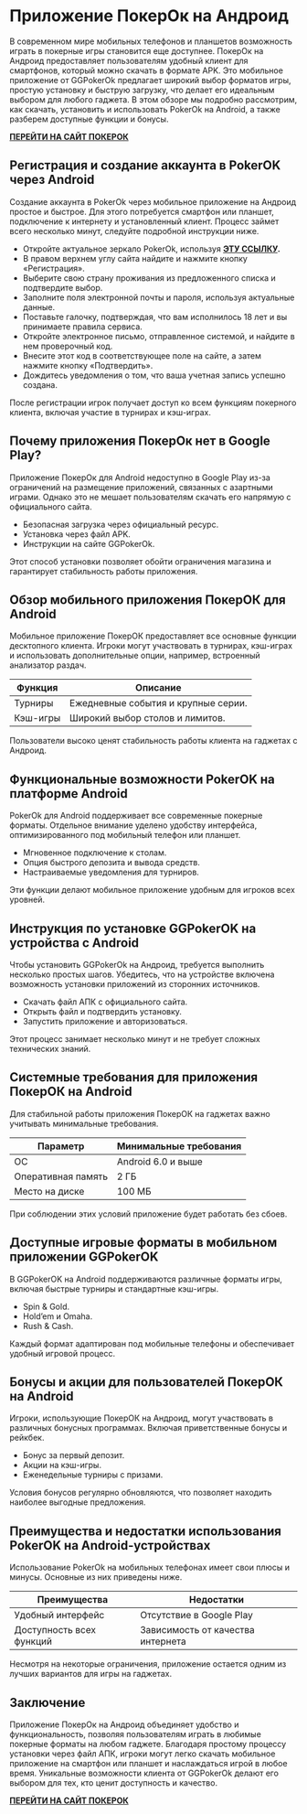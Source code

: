# Приложение ПокерОк на Андроид

В современном мире мобильных телефонов и планшетов возможность играть в покерные игры становится еще доступнее. ПокерОк на Андроид предоставляет пользователям удобный клиент для смартфонов, который можно скачать в формате APK. Это мобильное приложение от GGPokerOk предлагает широкий выбор форматов игры, простую установку и быструю загрузку, что делает его идеальным выбором для любого гаджета. В этом обзоре мы подробно рассмотрим, как скачать, установить и использовать PokerOk на Android, а также разберем доступные функции и бонусы.

**[ПЕРЕЙТИ НА САЙТ ПОКЕРОК](https://click.ggpartners1.com/?serial=4356&creative_id=153&anid=gthb_ggpokerok-apk)**

## Регистрация и создание аккаунта в PokerOK через Android

Создание аккаунта в PokerOk через мобильное приложение на Андроид простое и быстрое. Для этого потребуется смартфон или планшет, подключение к интернету и установленный клиент. Процесс займет всего несколько минут, следуйте подробной инструкции ниже.

* Откройте актуальное зеркало PokerOk, используя **[ЭТУ ССЫЛКУ](https://click.ggpartners1.com/?serial=4356&creative_id=153&anid=gthb_ggpokerok-apk).**
* В правом верхнем углу сайта найдите и нажмите кнопку «Регистрация».
* Выберите свою страну проживания из предложенного списка и подтвердите выбор.
* Заполните поля электронной почты и пароля, используя актуальные данные.
* Поставьте галочку, подтверждая, что вам исполнилось 18 лет и вы принимаете правила сервиса.
* Откройте электронное письмо, отправленное системой, и найдите в нем проверочный код.
* Внесите этот код в соответствующее поле на сайте, а затем нажмите кнопку «Подтвердить».
* Дождитесь уведомления о том, что ваша учетная запись успешно создана.

После регистрации игрок получает доступ ко всем функциям покерного клиента, включая участие в турнирах и кэш-играх.

## Почему приложения ПокерОк нет в Google Play?

Приложение ПокерОк для Android недоступно в Google Play из-за ограничений на размещение приложений, связанных с азартными играми. Однако это не мешает пользователям скачать его напрямую с официального сайта.

* Безопасная загрузка через официальный ресурс.
* Установка через файл APK.
* Инструкции на сайте GGPokerOk.

Этот способ установки позволяет обойти ограничения магазина и гарантирует стабильность работы приложения.

## Обзор мобильного приложения ПокерОК для Android

Мобильное приложение ПокерОК предоставляет все основные функции десктопного клиента. Игроки могут участвовать в турнирах, кэш-играх и использовать дополнительные опции, например, встроенный анализатор раздач.

| Функция | Описание |
| --- | --- |
| Турниры | Ежедневные события и крупные серии. |
| Кэш-игры | Широкий выбор столов и лимитов. |

Пользователи высоко ценят стабильность работы клиента на гаджетах с Андроид.

## Функциональные возможности PokerOK на платформе Android

PokerOk для Android поддерживает все современные покерные форматы. Отдельное внимание уделено удобству интерфейса, оптимизированного под мобильный телефон или планшет.

* Мгновенное подключение к столам.
* Опция быстрого депозита и вывода средств.
* Настраиваемые уведомления для турниров.

Эти функции делают мобильное приложение удобным для игроков всех уровней.

## Инструкция по установке GGPokerOK на устройства с Android

Чтобы установить GGPokerOk на Андроид, требуется выполнить несколько простых шагов. Убедитесь, что на устройстве включена возможность установки приложений из сторонних источников.

* Скачать файл АПК с официального сайта.
* Открыть файл и подтвердить установку.
* Запустить приложение и авторизоваться.

Этот процесс занимает несколько минут и не требует сложных технических знаний.

## Системные требования для приложения ПокерОК на Android

Для стабильной работы приложения ПокерОК на гаджетах важно учитывать минимальные требования.

| Параметр | Минимальные требования |
| --- | --- |
| ОС | Android 6.0 и выше |
| Оперативная память | 2 ГБ |
| Место на диске | 100 МБ |

При соблюдении этих условий приложение будет работать без сбоев.

## Доступные игровые форматы в мобильном приложении GGPokerOK

В GGPokerOK на Android поддерживаются различные форматы игры, включая быстрые турниры и стандартные кэш-игры.

* Spin &amp; Gold.
* Hold’em и Omaha.
* Rush &amp; Cash.

Каждый формат адаптирован под мобильные телефоны и обеспечивает удобный игровой процесс.

## Бонусы и акции для пользователей ПокерОК на Android

Игроки, использующие ПокерОК на Андроид, могут участвовать в различных бонусных программах. Включая приветственные бонусы и рейкбек.

* Бонус за первый депозит.
* Акции на кэш-игры.
* Еженедельные турниры с призами.

Условия бонусов регулярно обновляются, что позволяет находить наиболее выгодные предложения.

## Преимущества и недостатки использования PokerOK на Android-устройствах

Использование PokerOk на мобильных телефонах имеет свои плюсы и минусы. Основные из них приведены ниже.

| Преимущества | Недостатки |
| --- | --- |
| Удобный интерфейс | Отсутствие в Google Play |
| Доступность всех функций | Зависимость от качества интернета |

Несмотря на некоторые ограничения, приложение остается одним из лучших вариантов для игры на гаджетах.

## Заключение

Приложение ПокерОк на Андроид объединяет удобство и функциональность, позволяя пользователям играть в любимые покерные форматы на любом гаджете. Благодаря простому процессу установки через файл АПК, игроки могут легко скачать мобильное приложение на смартфон или планшет и наслаждаться игрой в любое время. Уникальные возможности клиента от GGPokerOk делают его выбором для тех, кто ценит доступность и качество.

**[ПЕРЕЙТИ НА САЙТ ПОКЕРОК](https://click.ggpartners1.com/?serial=4356&creative_id=153&anid=gthb_ggpokerok-apk)**
